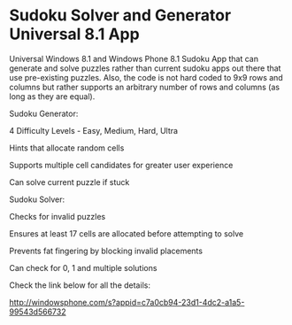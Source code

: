 Sudoku Solver and Generator Universal 8.1 App
=============================================

Universal Windows 8.1 and Windows Phone 8.1 Sudoku App that can generate and solve puzzles rather than current sudoku apps out there that use pre-existing puzzles. Also, the code is not hard coded to 9x9 rows and columns but rather supports an arbitrary number of rows and columns (as long as they are equal). 

Sudoku Generator:

4 Difficulty Levels - Easy, Medium, Hard, Ultra

Hints that allocate random cells 

Supports multiple cell candidates for greater user experience

Can solve current puzzle if stuck

Sudoku Solver:

Checks for invalid puzzles

Ensures at least 17 cells are allocated before attempting to solve

Prevents fat fingering by blocking invalid placements

Can check for 0, 1 and multiple solutions

Check the link below for all the details:

http://windowsphone.com/s?appid=c7a0cb94-23d1-4dc2-a1a5-99543d566732


